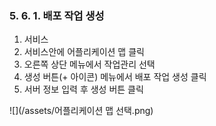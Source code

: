 ### 5. 6. 1. 배포 작업 생성

1. 서비스
2. 서비스안에 어플리케이션 맵 클릭
3. 오른쪽 상단 메뉴에서 작업관리 선택
4. 생성 버튼\(+ 아이콘\) 메뉴에서 배포 작업 생성 클릭
5. 서버 정보 입력 후 생성 버튼 클릭

![](/assets/어플리케이션 맵 선택.png)

